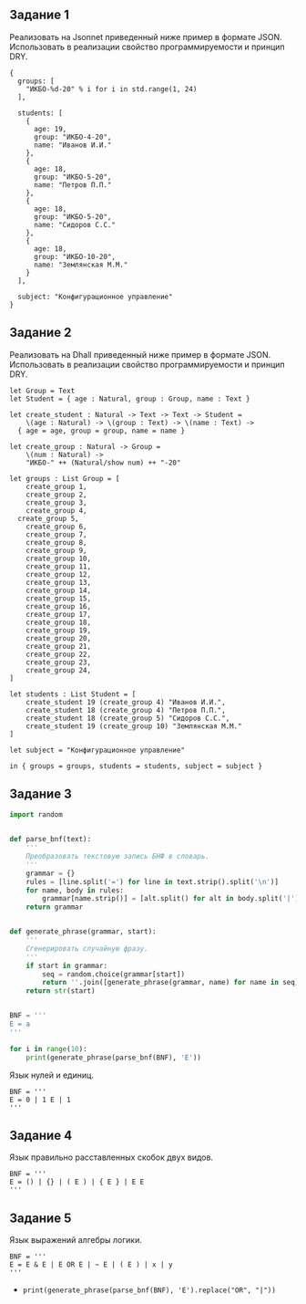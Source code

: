 ## Задание 1
Реализовать на Jsonnet приведенный ниже пример в формате JSON. Использовать в реализации свойство программируемости и принцип DRY.
```
{
  groups: [ 
    "ИКБО-%d-20" % i for i in std.range(1, 24)
  ],

  students: [
    {
      age: 19,
      group: "ИКБО-4-20",
      name: "Иванов И.И."
    },
    {
      age: 18,
      group: "ИКБО-5-20",
      name: "Петров П.П."
    },
    {
      age: 18,
      group: "ИКБО-5-20",
      name: "Сидоров С.С."
    },
    {
      age: 18,
      group: "ИКБО-10-20",
      name: "Землянская М.М."
    }
  ],

  subject: "Конфигурационное управление"
}
```

## Задание 2
Реализовать на Dhall приведенный ниже пример в формате JSON. Использовать в реализации свойство программируемости и принцип DRY.
```
let Group = Text
let Student = { age : Natural, group : Group, name : Text }

let create_student : Natural -> Text -> Text -> Student =
	\(age : Natural) -> \(group : Text) -> \(name : Text) ->
  { age = age, group = group, name = name }

let create_group : Natural -> Group =
	\(num : Natural) ->
	"ИКБО-" ++ (Natural/show num) ++ "-20"

let groups : List Group = [ 
	create_group 1,
	create_group 2,
	create_group 3,
	create_group 4,
  create_group 5,
	create_group 6,
	create_group 7,
	create_group 8,
	create_group 9,
	create_group 10,
	create_group 11,
	create_group 12,
	create_group 13,
	create_group 14,
	create_group 15,
	create_group 16,
	create_group 17,
	create_group 18,
	create_group 19,
	create_group 20,
	create_group 21,
	create_group 22,
	create_group 23,
	create_group 24,
]

let students : List Student = [ 
	create_student 19 (create_group 4) "Иванов И.И.", 
	create_student 18 (create_group 4) "Петров П.П.",
	create_student 18 (create_group 5) "Сидоров С.С.",
	create_student 19 (create_group 10) "Землянская М.М."
]

let subject = "Конфигурационное управление"

in { groups = groups, students = students, subject = subject }

```

## Задание 3
```py
import random


def parse_bnf(text):
    '''
    Преобразовать текстовую запись БНФ в словарь.
    '''
    grammar = {}
    rules = [line.split('=') for line in text.strip().split('\n')]
    for name, body in rules:
        grammar[name.strip()] = [alt.split() for alt in body.split('|')]
    return grammar


def generate_phrase(grammar, start):
    '''
    Сгенерировать случайную фразу.
    '''
    if start in grammar:
        seq = random.choice(grammar[start])
        return ''.join([generate_phrase(grammar, name) for name in seq])
    return str(start)


BNF = '''
E = a
'''

for i in range(10):
    print(generate_phrase(parse_bnf(BNF), 'E'))
```

Язык нулей и единиц.
```
BNF = '''
E = 0 | 1 E | 1
'''
```

## Задание 4
Язык правильно расставленных скобок двух видов.
```
BNF = '''
E = () | {} | ( E ) | { E } | E E
'''
```

## Задание 5
Язык выражений алгебры логики.
```
BNF = '''
E = E & E | E OR E | ~ E | ( E ) | x | y
'''
```
+ ```print(generate_phrase(parse_bnf(BNF), 'E').replace("OR", "|"))```
